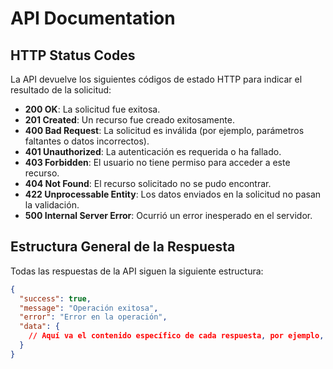 # API Documentation

## HTTP Status Codes

La API devuelve los siguientes códigos de estado HTTP para indicar el resultado de la solicitud:

- **200 OK**: La solicitud fue exitosa.
- **201 Created**: Un recurso fue creado exitosamente.
- **400 Bad Request**: La solicitud es inválida (por ejemplo, parámetros faltantes o datos incorrectos).
- **401 Unauthorized**: La autenticación es requerida o ha fallado.
- **403 Forbidden**: El usuario no tiene permiso para acceder a este recurso.
- **404 Not Found**: El recurso solicitado no se pudo encontrar.
- **422 Unprocessable Entity**: Los datos enviados en la solicitud no pasan la validación.
- **500 Internal Server Error**: Ocurrió un error inesperado en el servidor.

## Estructura General de la Respuesta

Todas las respuestas de la API siguen la siguiente estructura:

```json
{
  "success": true,
  "message": "Operación exitosa",
  "error": "Error en la operación",
  "data": {
    // Aquí va el contenido específico de cada respuesta, por ejemplo, un objeto, lista o null
  }
}